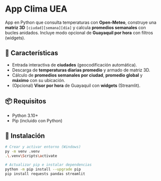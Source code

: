 # App Clima UEA

App en Python que consulta temperaturas con **Open-Meteo**, construye una **matriz 3D** `[ciudad][semana][día]` y calcula **promedios semanales** con bucles anidados. Incluye modo opcional de **Guayaquil por hora** con filtros (widgets).

## 🚀 Características
- Entrada interactiva de **ciudades** (geocodificación automática).
- Descarga de **temperaturas diarias promedio** y armado de matriz 3D.
- Cálculo de **promedios semanales por ciudad**, **promedio global** y **máximo** con su ubicación.
- (Opcional) **Visor por hora** de Guayaquil con **widgets** (Streamlit).

## 📦 Requisitos
- Python 3.10+  
- Pip (incluido con Python)

## 🧰 Instalación
```bash
# Crear y activar entorno (Windows)
py -m venv .venv
.\.venv\Scripts\activate

# Actualizar pip e instalar dependencias
python -m pip install --upgrade pip
pip install requests pandas streamlit

